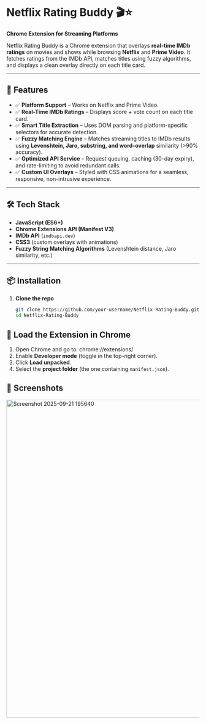 # Netflix Rating Buddy 🎬⭐  
**Chrome Extension for Streaming Platforms**  

Netflix Rating Buddy is a Chrome extension that overlays **real-time IMDb ratings** on movies and shows while browsing **Netflix** and **Prime Video**. It fetches ratings from the IMDb API, matches titles using fuzzy algorithms, and displays a clean overlay directly on each title card.  

---

## 🚀 Features  
- ✅ **Platform Support** – Works on Netflix and Prime Video.  
- ✅ **Real-Time IMDb Ratings** – Displays score + vote count on each title card.  
- ✅ **Smart Title Extraction** – Uses DOM parsing and platform-specific selectors for accurate detection.  
- ✅ **Fuzzy Matching Engine** – Matches streaming titles to IMDb results using **Levenshtein, Jaro, substring, and word-overlap** similarity (>90% accuracy).  
- ✅ **Optimized API Service** – Request queuing, caching (30-day expiry), and rate-limiting to avoid redundant calls.  
- ✅ **Custom UI Overlays** – Styled with CSS animations for a seamless, responsive, non-intrusive experience.  

---

## 🛠 Tech Stack  
- **JavaScript (ES6+)**  
- **Chrome Extensions API (Manifest V3)**  
- **IMDb API** (`imdbapi.dev`)  
- **CSS3** (custom overlays with animations)  
- **Fuzzy String Matching Algorithms** (Levenshtein distance, Jaro similarity, etc.)  

---

## 📦 Installation  

1. **Clone the repo**  
   ```bash
   git clone https://github.com/your-username/Netflix-Rating-Buddy.git
   cd Netflix-Rating-Buddy
   
## 🚀 Load the Extension in Chrome  

1. Open Chrome and go to: chrome://extensions/
2. Enable **Developer mode** (toggle in the top-right corner).  
3. Click **Load unpacked**.  
4. Select the **project folder** (the one containing `manifest.json`).

## 📸 Screenshots  
<img width="1686" height="830" alt="Screenshot 2025-09-21 195640" src="https://github.com/user-attachments/assets/9d2654e2-7c1d-454a-aa2a-f19af53b9abb" />




